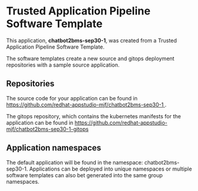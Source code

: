 # Trusted Application Pipeline Software Template

This application, **chatbot2bms-sep30-1**, was created from a Trusted Application Pipeline Software Template.

The software templates create a new source and gitops deployment repositories with a sample source application. 

## Repositories

The source code for your application can be found in [https://github.com/redhat-appstudio-mjf/chatbot2bms-sep30-1 ](https://github.com/redhat-appstudio-mjf/chatbot2bms-sep30-1 ).
 
The gitops repository, which contains the kubernetes manifests for the application can be found in 
[https://github.com/redhat-appstudio-mjf/chatbot2bms-sep30-1-gitops ](https://github.com/redhat-appstudio-mjf/chatbot2bms-sep30-1-gitops ) 

## Application namespaces 

The default application will be found in the namespace: chatbot2bms-sep30-1. Applications can be deployed into unique namespaces or multiple software templates can also bet generated into the same group namespaces.  